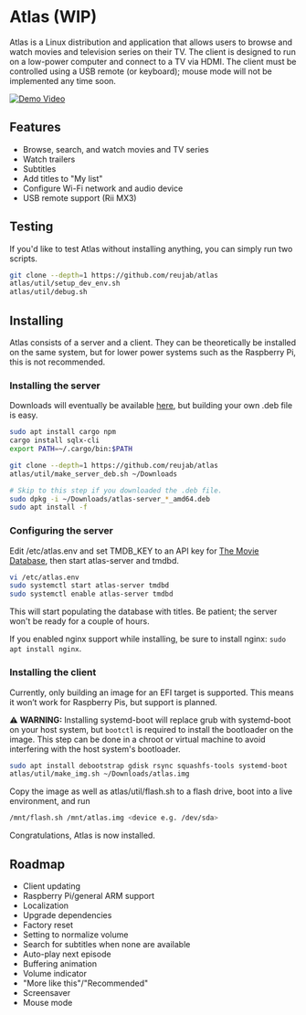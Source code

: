 # Atlas (WIP)

Atlas is a Linux distribution and application that allows users to browse and watch movies and television series on their TV. The client is designed to run on a low-power computer and connect to a TV via HDMI. The client must be controlled using a USB remote (or keyboard); mouse mode will not be implemented any time soon.

[![Demo Video](https://github.com/user-attachments/assets/b1f202c6-6a03-48d8-bcb9-9cbae029c5e8)](https://youtu.be/6ZaPexEaSco)

## Features

- Browse, search, and watch movies and TV series
- Watch trailers
- Subtitles
- Add titles to "My list"
- Configure Wi-Fi network and audio device
- USB remote support (Rii MX3)

## Testing

If you'd like to test Atlas without installing anything, you can simply run two scripts.

```sh
git clone --depth=1 https://github.com/reujab/atlas
atlas/util/setup_dev_env.sh
atlas/util/debug.sh
```

## Installing

Atlas consists of a server and a client. They can be theoretically be installed on the same system, but for lower power systems such as the Raspberry Pi, this is not recommended.

### Installing the server

Downloads will eventually be available [here](https://github.com/reujab/atlas/releases), but building your own .deb file is easy.

```sh
sudo apt install cargo npm
cargo install sqlx-cli
export PATH=~/.cargo/bin:$PATH

git clone --depth=1 https://github.com/reujab/atlas
atlas/util/make_server_deb.sh ~/Downloads

# Skip to this step if you downloaded the .deb file.
sudo dpkg -i ~/Downloads/atlas-server_*_amd64.deb
sudo apt install -f
```

### Configuring the server

Edit /etc/atlas.env and set TMDB_KEY to an API key for [The Movie Database](https://developer.themoviedb.org/docs/getting-started), then start atlas-server and tmdbd.

```sh
vi /etc/atlas.env
sudo systemctl start atlas-server tmdbd
sudo systemctl enable atlas-server tmdbd
```

This will start populating the database with titles. Be patient; the server won't be ready for a couple of hours.

If you enabled nginx support while installing, be sure to install nginx: `sudo apt install nginx`.

### Installing the client

Currently, only building an image for an EFI target is supported. This means it won’t work for Raspberry Pis, but support is planned.

:warning: **WARNING:** Installing systemd-boot will replace grub with systemd-boot on your host system, but `bootctl` is required to install the bootloader on the image. This step can be done in a chroot or virtual machine to avoid interfering with the host system's bootloader.

```sh
sudo apt install debootstrap gdisk rsync squashfs-tools systemd-boot
atlas/util/make_img.sh ~/Downloads/atlas.img
```

Copy the image as well as atlas/util/flash.sh to a flash drive, boot into a live environment, and run

```sh
/mnt/flash.sh /mnt/atlas.img <device e.g. /dev/sda>
```

Congratulations, Atlas is now installed.

## Roadmap

- Client updating
- Raspberry Pi/general ARM support
- Localization
- Upgrade dependencies
- Factory reset
- Setting to normalize volume
- Search for subtitles when none are available
- Auto-play next episode
- Buffering animation
- Volume indicator
- "More like this"/"Recommended"
- Screensaver
- Mouse mode

